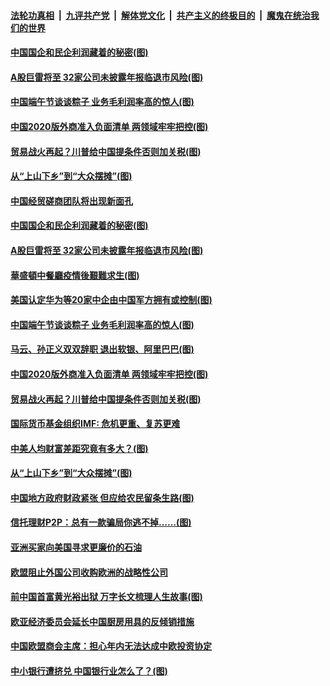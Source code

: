 ####  [法轮功真相](../../../../basic/blob/master/README.md?t=06261631) &nbsp;|&nbsp; [九评共产党](../../../../9ping.md/blob/master/README.md?t=06261631) &nbsp;|&nbsp; [解体党文化](../../../../jtdwh.md/blob/master/README.md?t=06261631)  &nbsp;|&nbsp; [共产主义的终极目的](../../../../gczydzjmd.md/blob/master/README.md?t=06261631) &nbsp;|&nbsp; [魔鬼在统治我们的世界](../../../../mgztzwmdsj.md/blob/master/README.md?t=06261631) 

#### [中国国企和民企利润藏着的秘密(图)](../pages/p5/937711.md?t=06261631) 

#### [A股巨雷将至 32家公司未披露年报临退市风险(图)](../pages/p5/937727.md?t=06261631) 

#### [中国端午节谈谈粽子 业务毛利润率高的惊人(图)](../pages/p5/937695.md?t=06261631) 

#### [中国2020版外商准入负面清单 两领域牢牢把控(图)](../pages/p5/937687.md?t=06261631) 

#### [贸易战火再起？川普给中国提条件否则加关税(图)](../pages/p5/937682.md?t=06261631) 

#### [从“上山下乡”到“大众摆摊”(图)](../pages/p5/937620.md?t=06261631) 

#### [中国经贸磋商团队将出现新面孔](../pages/p5/937736.md?t=06261631) 

#### [中国国企和民企利润藏着的秘密(图)](../pages/p5/937711.md?t=06261631) 

#### [A股巨雷将至 32家公司未披露年报临退市风险(图)](../pages/p5/937727.md?t=06261631) 

#### [華盛頓中餐廳疫情後艱難求生(图)](../pages/p5/937726.md?t=06261631) 

#### [美国认定华为等20家中企由中国军方拥有或控制(图)](../pages/p5/937724.md?t=06261631) 

#### [中国端午节谈谈粽子 业务毛利润率高的惊人(图)](../pages/p5/937695.md?t=06261631) 

#### [马云、孙正义双双辞职 退出软银、阿里巴巴(图)](../pages/p5/937690.md?t=06261631) 

#### [中国2020版外商准入负面清单 两领域牢牢把控(图)](../pages/p5/937687.md?t=06261631) 

#### [贸易战火再起？川普给中国提条件否则加关税(图)](../pages/p5/937682.md?t=06261631) 

#### [国际货币基金组织IMF: 危机更重、复苏更难](../pages/p5/937676.md?t=06261631) 

#### [中美人均财富差距究竟有多大？(图)](../pages/p5/937633.md?t=06261631) 

#### [从“上山下乡”到“大众摆摊”(图)](../pages/p5/937620.md?t=06261631) 

#### [中国地方政府财政紧张 但应给农民留条生路(图)](../pages/p5/937593.md?t=06261631) 

#### [信托理财P2P：总有一款骗局你逃不掉……(图)](../pages/p5/937618.md?t=06261631) 

#### [亚洲买家向美国寻求更廉价的石油](../pages/p5/937608.md?t=06261631) 

#### [欧盟阻止外国公司收购欧洲的战略性公司](../pages/p5/937606.md?t=06261631) 

#### [前中国首富黄光裕出狱 万字长文梳理人生故事(图)](../pages/p5/937586.md?t=06261631) 

#### [欧亚经济委员会延长中国厨房用具的反倾销措施](../pages/p5/937582.md?t=06261631) 

#### [中国欧盟商会主席：担心年内无法达成中欧投资协定](../pages/p5/937575.md?t=06261631) 

#### [中小银行遭挤兑 中国银行业怎么了？(图)](../pages/p5/937574.md?t=06261631) 

